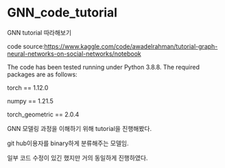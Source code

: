 # GNN_code_tutorial

GNN tutorial 따라해보기

code source:https://www.kaggle.com/code/awadelrahman/tutorial-graph-neural-networks-on-social-networks/notebook

The code has been tested running under Python 3.8.8. The required packages are as follows:

torch == 1.12.0

numpy == 1.21.5

torch_geometric == 2.0.4



GNN 모델링 과정을 이해하기 위해 tutorial을 진행해봤다.

git hub이용자를 binary하게 분류해주는 모델임.

일부 코드 수정이 있긴 했지만 거의 동일하게 진행하였다.
